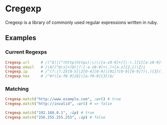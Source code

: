 # Cregexp

Cregexp is a library of commonly used regular expressions written in ruby.

## Examples

### Current Regexps 

```ruby
Cregexp.url		# /(^$)|(^(http|https):\/\/[a-z0-9]+([\-\.]{1}[a-z0-9]+)*\.[a-z]{2,5}(([0-9]{1,5})?\/.*)?$)/ix
Cregexp.email 	# /\A([^@\s]+)@((?:[-a-z0-9]+\.)+[a-z]{2,})\Z/i
Cregexp.ip  	# /^(?:(?:25[0-5]|2[0-4][0-9]|[01]?[0-9][0-9]?)\.){3}(?:25[0-5]|2[0-4][0-9]|[01]?[0-9][0-9]?)$/  
Cregexp.hex 	# /^#?([a-f0-9]{6}|[a-f0-9]{3})$/
```

### Matching 

```ruby
Cregexp.match("http://www.example.com", :url) # true
Cregexp.match("http://invalid", :url) # => false

Cregexp.match("192.168.0.1", :ip) # true
Cregexp.match("256.255.255.255", :ip) # false
```
